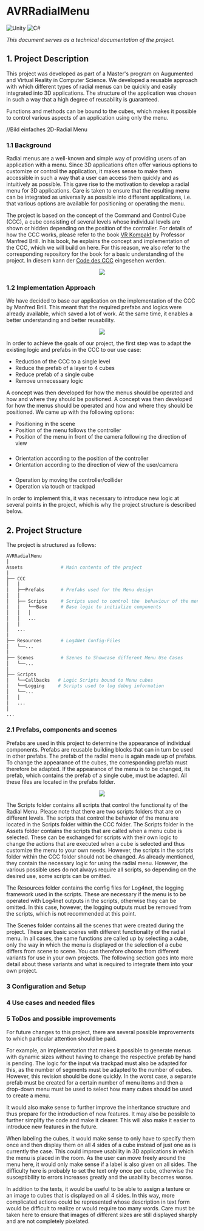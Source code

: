 # AVRRadialMenu

![Unity](https://img.shields.io/badge/Unity-100000?style=for-the-badge&logo=unity&logoColor=white)
![C#](https://img.shields.io/badge/C%23-239120?style=for-the-badge&logo=c-sharp&logoColor=white)

*This document serves as a technical documentation of the project.*

## 1. Project Description
This project was developed as part of a Master's program on Augumented and Virtual Reality in Computer Science. 
We developed a reusable approach with which different types of radial menus can be quickly and easily integrated into 3D applications. The structure of the application was chosen in such a way that a high degree of reusability is guaranteed.

Functions and methods can be bound to the cubes, which makes it possible to control various aspects of an application using only the menu.

//Bild einfaches 2D-Radial Menu 

### 1.1 Background 
Radial menus are a well-known and simple way of providing users of an application with a menu. Since 3D applications often offer various options to customize or control the application, it makes sense to make them accessible in such a way that a user can access them quickly and as intuitively as possible. This gave rise to the motivation to develop a radial menu for 3D applications. Care is taken to ensure that the resulting menu can be integrated as universally as possible into different applications, i.e. that various options are available for positioning or operating the menu. 

The project is based on the concept of the Command and Control Cube (CCC), a cube consisting of several levels whose individual levels are shown or hidden depending on the position of the controller. For details of how the CCC works, please refer to the book [VR Kompakt](https://link.springer.com/book/10.1007/978-3-658-41245-6) by Professor Manfred Brill. In his book, he explains the concept and implementation of the CCC, which we will build on here. For this reason, we also refer to the corresponding repository for the book for a basic understanding of the project. In diesem kann der [Code des CCC](https://github.com/MBrill/VRKompakt/tree/main/Unity/VR/VRKVIU/SystemControl/CommandControlCube) eingesehen werden. 

<div style="text-align:center"><img src="Documents/RadialMenu.gif" /></div>

### 1.2 Implementation Approach

We have decided to base our application on the implementation of the CCC by Manfred Brill. This meant that the required prefabs and logics were already available, which saved a lot of work. At the same time, it enables a better understanding and better reusability.

<div style="text-align:center"><img src="Documents/CCC.png" /></div>

In order to achieve the goals of our project, the first step was to adapt the existing logic and prefabs in the CCC to our use case:

* Reduction of the CCC to a single level
* Reduce the prefab of a layer to 4 cubes 
* Reduce prefab of a single cube
* Remove unnecessary logic

A concept was then developed for how the menus should be operated and how and where they should be positioned. A concept was then developed for how the menus should be operated and how and where they should be positioned. We came up with the following options:

* Positioning in the scene
* Position of the menu follows the controller 
* Position of the menu in front of the camera following the direction of view 
###
* Orientation according to the position of the controller 
* Orientation according to the direction of view of the user/camera
###
* Operation by moving the controller/collider 
* Operation via touch or trackpad 

In order to implement this, it was necessary to introduce new logic at several points in the project, which is why the project structure is described below.

## 2. Project Structure
The project is structured as follows:
```bash
AVRRadialMenu
│ 
Assets				# Main contents of the project
│
├── CCC
│	│
│	├──Prefabs		# Prefabs used for the Menu design
│	│
│   ├── Scripts    	# Scripts used to control the  behaviour of the menu
│   │	└──Base     # Base logic to initialize components
│   │   │
│	│	...
│   │
│	...
│
├── Resources		# Log4Net Config-Files 
│	└──...
│ 
├── Scenes			# Szenes to Showcase different Menu Use Cases 
│	└──...
│
├── Scripts 
│	└──Callbacks   # Logic Scripts bound to Menu cubes  
│	└──Logging     # Scripts used to log debug information  
│	└──...
│	│
│   ...
│	
...
```

### 2.1 Prefabs, components and scenes 

Prefabs are used in this project to determine the appearance of individual components. Prefabs are reusable building blocks that can in turn be used in other prefabs. The prefab of the radial menu is again made up of prefabs. To change the appearance of the cubes, the corresponding prefab must therefore be adapted. If the appearance of the menu is to be changed, its prefab, which contains the prefab of a single cube, must be adapted. All these files are located in the prefabs folder. 

<div style="text-align:center"><img src="Documents/RadialMenuPrefab.png" /></div>

The Scripts folder contains all scripts that control the functionality of the Radial Menu. Please note that there are two scripts folders that are on different levels. The scripts that control the behavior of the menu are located in the Scripts folder within the CCC folder. The Scripts folder in the Assets folder contains the scripts that are called when a menu cube is selected. These can be exchanged for scripts with their own logic to change the actions that are executed when a cube is selected and thus customize the menu to your own needs. However, the scripts in the scripts folder within the CCC folder should not be changed. As already mentioned, they contain the necessary logic for using the radial menu. However, the various possible uses do not always require all scripts, so depending on the desired use, some scripts can be omitted.  

The Resources folder contains the config files for Log4net, the logging framework used in the scripts. These are necessary if the menu is to be operated with Log4net outputs in the scripts, otherwise they can be omitted. In this case, however, the logging outputs must be removed from the scripts, which is not recommended at this point. 

The Scenes folder contains all the scenes that were created during the project. These are basic scenes with different functionality of the radial menu. In all cases, the same functions are called up by selecting a cube, only the way in which the menu is displayed or the selection of a cube differs from scene to scene. You can therefore choose from different variants for use in your own projects. The following section goes into more detail about these variants and what is required to integrate them into your own project. 

### 3 Configuration and Setup 




### 4 Use cases and needed files 

### 5 ToDos and possible improvements 

For future changes to this project, there are several possible improvements to which particular attention should be paid. 

For example, an implementation that makes it possible to generate menus with dynamic sizes without having to change the respective prefab by hand is pending. The logic for the input via trackpad must also be adapted for this, as the number of segments must be adapted to the number of cubes. However, this revision should be done quickly. In the worst case, a separate prefab must be created for a certain number of menu items and then a drop-down menu must be used to select how many cubes should be used to create a menu. 

It would also make sense to further improve the inheritance structure and thus prepare for the introduction of new features. It may also be possible to further simplify the code and make it clearer. This will also make it easier to introduce new features in the future. 

When labeling the cubes, it would make sense to only have to specify them once and then display them on all 4 sides of a cube instead of just one as is currently the case. This could improve usability in 3D applications in which the menu is placed in the room. As the user can move freely around the menu here, it would only make sense if a label is also given on all sides. The difficulty here is probably to set the text only once per cube, otherwise the susceptibility to errors increases greatly and the usability becomes worse. 

In addition to the texts, it would be useful to be able to assign a texture or an image to cubes that is displayed on all 4 sides. In this way, more complicated actions could be represented whose description in text form would be difficult to realize or would require too many words. Care must be taken here to ensure that images of different sizes are still displayed sharply and are not completely pixelated. 


